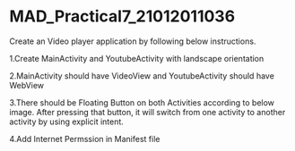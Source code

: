 # MAD_Practical7_21012011036
Create an Video player application by following below instructions.

1.Create MainActivity and YoutubeActivity with landscape orientation

2.MainActivity should have VideoView and YoutubeActivity should have WebView

3.There should be Floating Button on both Activities according to below image. After pressing that button, it will switch from one activity to another activity by using explicit intent.

4.Add Internet Permssion in Manifest file

